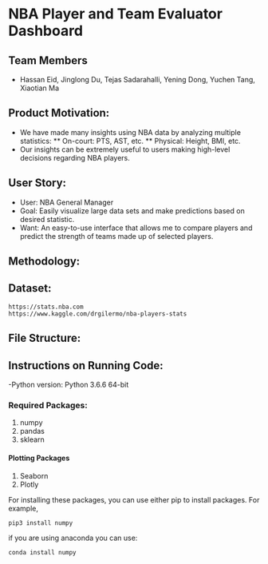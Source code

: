 # NBA Player and Team Evaluator Dashboard

## Team Members
- Hassan Eid, Jinglong Du, Tejas Sadarahalli, Yening Dong, Yuchen Tang, Xiaotian Ma

## Product Motivation:
* We have made many insights using NBA data by analyzing multiple statistics:
     ** On-court: PTS, AST, etc.
     ** Physical: Height, BMI, etc. 
* Our insights can be extremely useful to users making high-level decisions regarding NBA players.

## User Story:
* User: NBA General Manager
* Goal: Easily visualize large data sets and make predictions based on desired statistic.
* Want: An easy-to-use interface that allows me to compare players and predict the strength of teams made up of selected players.

## Methodology:


## Dataset:
```
https://stats.nba.com
https://www.kaggle.com/drgilermo/nba-players-stats
```
## File Structure:



## Instructions on Running Code:

-Python version: Python 3.6.6 64-bit

### Required Packages:

1. numpy
2. pandas
3. sklearn

#### Plotting Packages

1. Seaborn
2. Plotly 

For installing these packages, you can use either pip to install packages. For example,
```
pip3 install numpy
```
if you are using anaconda you can use:

```
conda install numpy
```
